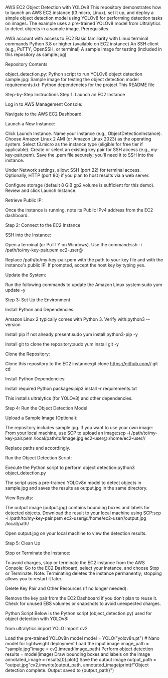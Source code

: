 AWS EC2 Object Detection with YOLOv8
This repository demonstrates how to launch an AWS EC2 instance (t3.micro, Linux), set it up, and deploy a simple object detection model using YOLOv8 for performing detection tasks on images. The example uses a pre-trained YOLOv8 model from Ultralytics to detect objects in a sample image.
Prerequisites

AWS account with access to EC2
Basic familiarity with Linux terminal commands
Python 3.8 or higher (available on EC2 instance)
An SSH client (e.g., PuTTY, OpenSSH, or terminal)
A sample image for testing (included in this repository as sample.jpg)

Repository Contents

object_detection.py: Python script to run YOLOv8 object detection
sample.jpg: Sample image for testing the object detection model
requirements.txt: Python dependencies for the project
This README file

Step-by-Step Instructions
Step 1: Launch an EC2 Instance

Log in to AWS Management Console:

Navigate to the AWS EC2 Dashboard.


Launch a New Instance:

Click Launch Instance.
Name your instance (e.g., ObjectDetectionInstance).
Choose Amazon Linux 2 AMI (or Amazon Linux 2023) as the operating system.
Select t3.micro as the instance type (eligible for free tier if applicable).
Create or select an existing key pair for SSH access (e.g., my-key-pair.pem).
Save the .pem file securely; you'll need it to SSH into the instance.


Under Network settings, allow:
SSH (port 22) for terminal access.
Optionally, HTTP (port 80) if you plan to host results via a web server.


Configure storage (default 8 GiB gp2 volume is sufficient for this demo).
Review and click Launch Instance.


Retrieve Public IP:

Once the instance is running, note its Public IPv4 address from the EC2 dashboard.



Step 2: Connect to the EC2 Instance

SSH into the Instance:

Open a terminal (or PuTTY on Windows).
Use the command:ssh -i /path/to/my-key-pair.pem ec2-user@<public-ip>

Replace /path/to/my-key-pair.pem with the path to your key file and <public-ip> with the instance's public IP.
If prompted, accept the host key by typing yes.


Update the System:

Run the following commands to update the Amazon Linux system:sudo yum update -y





Step 3: Set Up the Environment

Install Python and Dependencies:

Amazon Linux 2 typically comes with Python 3. Verify with:python3 --version


Install pip if not already present:sudo yum install python3-pip -y


Install git to clone the repository:sudo yum install git -y




Clone the Repository:

Clone this repository to the EC2 instance:git clone https://github.com/<your-username>/<your-repo-name>.git
cd <your-repo-name>




Install Python Dependencies:

Install required Python packages:pip3 install -r requirements.txt

This installs ultralytics (for YOLOv8) and other dependencies.



Step 4: Run the Object Detection Model

Upload a Sample Image (Optional):

The repository includes sample.jpg. If you want to use your own image:
From your local machine, use SCP to upload an image:scp -i /path/to/my-key-pair.pem /local/path/to/image.jpg ec2-user@<public-ip>:/home/ec2-user/<your-repo-name>/


Replace paths and <public-ip> accordingly.




Run the Object Detection Script:

Execute the Python script to perform object detection:python3 object_detection.py


The script uses a pre-trained YOLOv8n model to detect objects in sample.jpg and saves the results as output.jpg in the same directory.


View Results:

The output image (output.jpg) contains bounding boxes and labels for detected objects.
Download the result to your local machine using SCP:scp -i /path/to/my-key-pair.pem ec2-user@<public-ip>:/home/ec2-user/<your-repo-name>/output.jpg /local/path/


Open output.jpg on your local machine to view the detection results.



Step 5: Clean Up

Stop or Terminate the Instance:

To avoid charges, stop or terminate the EC2 instance from the AWS Console:
Go to the EC2 Dashboard, select your instance, and choose Stop or Terminate.
Note: Terminating deletes the instance permanently; stopping allows you to restart it later.




Delete Key Pair and Other Resources (if no longer needed):

Remove the key pair from the EC2 Dashboard if you don’t plan to reuse it.
Check for unused EBS volumes or snapshots to avoid unexpected charges.



Python Script
Below is the Python script (object_detection.py) used for object detection with YOLOv8:

from ultralytics import YOLO
import cv2

Load the pre-trained YOLOv8n model
model = YOLO("yolov8n.pt")  # Nano model for lightweight deployment
Load the input image
image_path = "sample.jpg"image = cv2.imread(image_path)
Perform object detection
results = model(image)
Draw bounding boxes and labels on the image
annotated_image = results[0].plot()
Save the output image
output_path = "output.jpg"cv2.imwrite(output_path, annotated_image)print(f"Object detection complete. Output saved to {output_path}")
